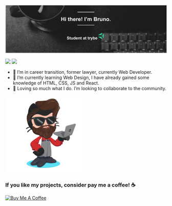 <img src="https://github.com/brunoarduarte/brunoarduarte/blob/main/img/header.png?raw=true" alt="GitHub README header image">

<p><a href="https://www.linkedin.com/in/brunoarduarte/"><img src="https://img.shields.io/badge/linkedin-%230077B5.svg?&style=for-the-badge&logo=linkedin&logoColor=white" height=25></a> <a href="https://www.instagram.com/brunoarduarte/?hl=pt-br"><img src="https://img.shields.io/badge/instagram-%23E4405F.svg?&style=for-the-badge&logo=instagram&logoColor=white" height=25></a></p>

- 🔭 I’m in career transition, former lawyer, currently Web Developer.
- 🌱 I’m currently learning Web Design, I have already gained some knowledge of HTML, CSS, JS and React.
- 👯 Loving so much what I do. I’m looking to collaborate to the community.
  
<img src="https://github.com/brunoarduarte/brunoarduarte/blob/main/img/unnamed.png?raw=true" alt="GitHub octopus image" width="48%">

<h3>If you like my projects, consider pay me a coffee! ☕ </h3>
<a href="https://www.buymeacoffee.com/brunoarduarte" target="_blank" rel="noreferrer nofollow">
  <img src="https://cdn.buymeacoffee.com/buttons/default-red.png" alt="Buy Me A Coffee" height="40" width="170" >
</a>
